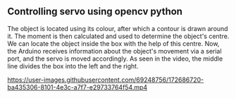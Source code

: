 ## Controlling servo using opencv python
The object is located using its colour, after which a contour is drawn around it. The moment is then calculated and used to determine the object's centre. We can locate the object inside the box with the help of this centre. Now, the Arduino receives information about the object's movement via a serial port, and the servo is moved accordingly. As seen in the video, the middle line divides the box into the left and the right.






https://user-images.githubusercontent.com/69248756/172686720-ba435306-8101-4e3c-a7f7-e29733764f54.mp4




